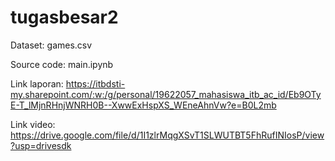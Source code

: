# tugasbesar2
Dataset: games.csv

Source code: main.ipynb

Link laporan: https://itbdsti-my.sharepoint.com/:w:/g/personal/19622057_mahasiswa_itb_ac_id/Eb9OTyE-T_lMjnRHnjWNRH0B--XwwExHspXS_WEneAhnVw?e=B0L2mb

Link video: https://drive.google.com/file/d/1I1zlrMqgXSvT1SLWUTBT5FhRufINIosP/view?usp=drivesdk
